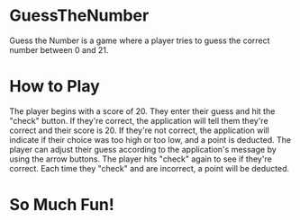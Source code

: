 # GuessTheNumber
Guess the Number is a game where a player tries to guess the correct number between 0 and 21.

# How to Play
The player begins with a score of 20.
They enter their guess and hit the "check" button.
If they're correct, the application will tell them they're correct and their score is 20.
If they're not correct, the application will indicate if their choice was too high or too low, and a point is deducted.
The player can adjust their guess according to the application's message by using the arrow buttons.
The player hits "check" again to see if they're correct. 
Each time they "check" and are incorrect, a point will be deducted.

# So Much Fun!
